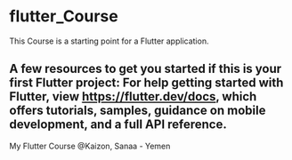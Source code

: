 # flutter_Course

This Course is a starting point for a Flutter application.

A few resources to get you started if this is your first Flutter project:
For help getting started with Flutter, view  https://flutter.dev/docs, 
which offers tutorials, samples, guidance on mobile development, and a full API reference.
----------------------------------------
My Flutter Course @Kaizon, Sanaa - Yemen
